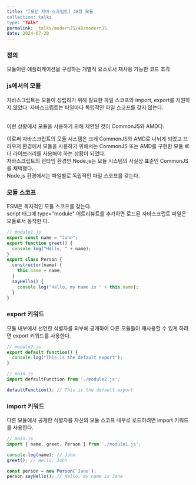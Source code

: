 ```yaml
---
title: "[모던 자바 스크립트] 48장 모듈
collection: talks
type: "Talk"
permalink: _talks/modernJS/48/modernJS
date: 2024-07-20
---
```


### 정의
모듈이란 애플리케이션을 구성하는 개별적 요소로서 재사용 가능한 코드 조각

### js에서의 모듈
자바스크립트는 모듈이 성립하기 위해 필요한 파일 스코프와 import, export를 지원하지 않았다.
자바스크립트는 파일마다 독립적인 파일 스코프를 갖지 않는다. <br>

<br>
이런 상황에서 모듈을 사용하기 위해 제안된 것이 CommonJS와 AMD다.

이로써 자바스크립트의 모듈 시스템은 크게 CommonJS와 AMD로 나뉘게 되었고 브라우저 환경에서 모듈을 사용하기 위해서는 CommonJS 또는 AMD를 구현한 모듈 로더 라이브러리를 사용해야 하는 상황이 되었다.
<br>
자바스크립트의 런타임 환경인 Node.js는 모듈 시스템의 사실상 표준인 CommonJS를 채택했다.
<br>
Node.js 환경에서는 파일별로 독립적인 파일 스코프를 갖는다.

### 모듈 스코프
ESM은 독자적인 모듈 스코프를 갖는다. <br>
script 태그에 type="module" 어트리뷰트를 추가하면 로드된 자바스크립트 파일은 모듈로서 동작한 다.
```js
// module1.js
export const name = "John";
export function greet() {
  console.log("Hello, " + name);
}
export class Person {
  constructor(name) {
    this.name = name;
  }
  sayHello() {
    console.log("Hello, my name is " + this.name);
  }
}

```
### export 키워드
모듈 내부에서 선언한 식별자를 외부에 공개하여 다른 모듈들이 재사용할 수 있게 하려면 export 키워드를 사용한다.
```js
// module2.js
export default function() {
  console.log("This is the default export");
}

// main.js
import defaultFunction from './module2.js';

defaultFunction(); // This is the default export

```
###  import 키워드
다른 모듈에서 공개한 식별자를 자신의 모듈 스코프 내부로 로드하려면 import 키워드를 사용한다.
```js
// main.js
import { name, greet, Person } from './module1.js';

console.log(name); // John
greet(); // Hello, John

const person = new Person('Jane');
person.sayHello(); // Hello, my name is Jane

```



